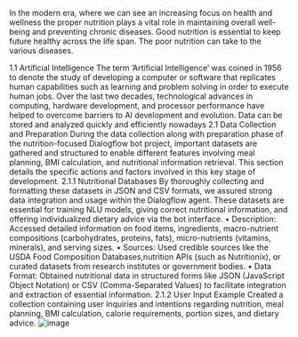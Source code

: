 In the modern era, where we can see an increasing focus on health and wellness the proper nutrition plays a vital role in maintaining overall well-being and
preventing chronic diseases. Good nutrition is essential to keep future healthy
across the life span. The poor nutrition can take to the various diseases.


1.1 Artificial Intelligence
The term ’Artificial Intelligence’ was coined in 1956 to denote the study of
developing a computer or software that replicates human capabilities such as
learning and problem solving in order to execute human jobs. Over the last two
decades, technological advances in computing, hardware development, and processor performance have helped to overcome barriers to AI development and
evolution. Data can be stored and analyzed quickly and efficiently nowadays
2.1 Data Collection and Preparation
During the data collection along with preparation phase of the nutrition-focused
Dialogflow bot project, important datasets are gathered and structured to enable
different features involving meal planning, BMI calculation, and nutritional information retrieval. This section details the specific actions and factors involved
in this key stage of development.
2.1.1 Nutritional Databases
By thoroughly collecting and formatting these datasets in JSON and CSV formats, we assured strong data integration and usage within the Dialogflow agent.
These datasets are essential for training NLU models, giving correct nutritional
information, and offering individualized dietary advice via the bot interface.
• Description: Accessed detailed information on food items, ingredients,
macro-nutrient compositions (carbohydrates, proteins, fats), micro-nutrients
(vitamins, minerals), and serving sizes.
• Sources: Used credible sources like the USDA Food Composition Databases,nutrition APIs (such as Nutritionix), or curated datasets from research institutes or government bodies.
• Data Format: Obtained nutritional data in structured forms like JSON
(JavaScript Object Notation) or CSV (Comma-Separated Values) to facilitate integration and extraction of essential information.
2.1.2 User Input Example
Created a collection containing user inquiries and intentions regarding nutrition,
meal planning, BMI calculation, calorie requirements, portion sizes, and dietary
advice.
![image](https://github.com/user-attachments/assets/f1f4ed26-d901-4501-ae82-0573a1311076)


